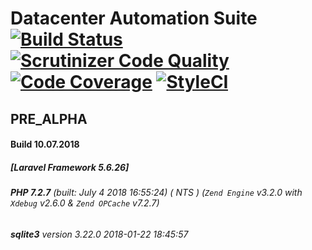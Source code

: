 # Datacenter Automation Suite [![Build Status](https://travis-ci.org/comdexxsolutionsllc/dcas-laravel56.svg?branch=master)](https://travis-ci.org/comdexxsolutionsllc/dcas-laravel56) [![Scrutinizer Code Quality](https://scrutinizer-ci.com/g/comdexxsolutionsllc/dcas-laravel56/badges/quality-score.png?b=master)](https://scrutinizer-ci.com/g/comdexxsolutionsllc/dcas-laravel56/?branch=master) [![Code Coverage](https://scrutinizer-ci.com/g/comdexxsolutionsllc/dcas-laravel56/badges/coverage.png?b=master)](https://scrutinizer-ci.com/g/comdexxsolutionsllc/dcas-laravel56/?branch=master) [![StyleCI](https://styleci.io/repos/122883759/shield?branch=master)](https://styleci.io/repos/122883759)
## PRE_ALPHA
#### Build 10.07.2018
##### [Laravel Framework 5.6.26]
###### **PHP 7.2.7** (built: July 4 2018 16:55:24)  ( NTS ) (_`Zend Engine`_ v3.2.0 with _`Xdebug`_ v2.6.0 & _`Zend OPCache`_ v7.2.7)
###### **sqlite3** version 3.22.0 2018-01-22 18:45:57
